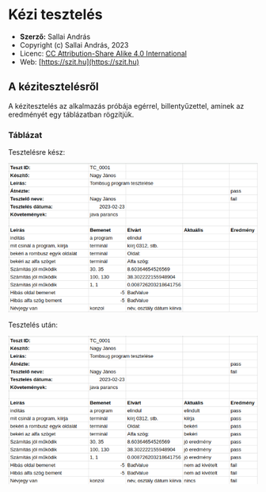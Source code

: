 # Kézi tesztelés

* **Szerző:** Sallai András
* Copyright (c) Sallai András, 2023
* Licenc: [CC Attribution-Share Alike 4.0 International](https://creativecommons.org/licenses/by-sa/4.0/)
* Web: [https://szit.hu](https://szit.hu)

## A kézitesztelésről

A kézitesztelés az alkalmazás próbája egérrel, billentyűzettel, aminek az eredményét egy táblázatban rögzítjük.

### Táblázat

Tesztelésre kész:

![kézitesztelés táblázat](images/keziteszt_tablazat_01.png)

Tesztelés után:

![kézitesztelés táblázat](images/keziteszt_tablazat_02.png)
